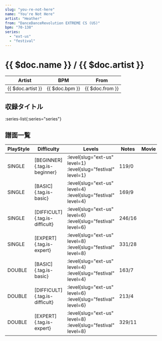 ```yaml
---
slug: "you-re-not-here"
name: "You're Not Here"
artist: "Heather"
from: "DanceDanceRevolution EXTREME CS (US)"
bpm: "70-138"
series:
  - "ext-us"
  - "festival"
---
```


# {{ $doc.name }} / {{ $doc.artist }}

|Artist|BPM|From|
|------|---|----|
|{{ $doc.artist }}|{{ $doc.bpm }}|{{ $doc.from }}|

## 収録タイトル

:series-list{:series="series"}

## 譜面一覧

|PlayStyle|Difficulty|Levels|Notes|Movie|
|---------|----------|------|-----|-----|
|SINGLE|[BEGINNER]{.tag.is-beginner}|<div class="field is-grouped is-grouped-multiline"> :level{slug="ext-us" level=1} :level{slug="festival" level=1}</div>|119/0||
|SINGLE|[BASIC]{.tag.is-basic}|<div class="field is-grouped is-grouped-multiline"> :level{slug="ext-us" level=4} :level{slug="festival" level=4}</div>|169/9||
|SINGLE|[DIFFICULT]{.tag.is-difficult}|<div class="field is-grouped is-grouped-multiline"> :level{slug="ext-us" level=6} :level{slug="festival" level=6}</div>|246/16||
|SINGLE|[EXPERT]{.tag.is-expert}|<div class="field is-grouped is-grouped-multiline"> :level{slug="ext-us" level=8} :level{slug="festival" level=8}</div>|331/28||
|DOUBLE|[BASIC]{.tag.is-basic}|<div class="field is-grouped is-grouped-multiline"> :level{slug="ext-us" level=4} :level{slug="festival" level=4}</div>|163/7||
|DOUBLE|[DIFFICULT]{.tag.is-difficult}|<div class="field is-grouped is-grouped-multiline"> :level{slug="ext-us" level=6} :level{slug="festival" level=6}</div>|213/4||
|DOUBLE|[EXPERT]{.tag.is-expert}|<div class="field is-grouped is-grouped-multiline"> :level{slug="ext-us" level=8} :level{slug="festival" level=8}</div>|329/11||
